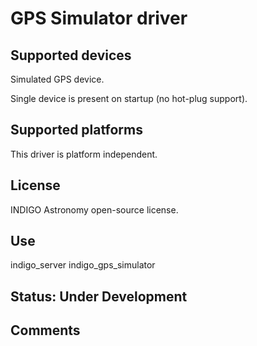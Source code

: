 # GPS Simulator driver

## Supported devices

Simulated GPS device.

Single device is present on startup (no hot-plug support).

## Supported platforms

This driver is platform independent.

## License

INDIGO Astronomy open-source license.

## Use

indigo_server indigo_gps_simulator

## Status: Under Development

## Comments
